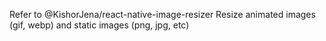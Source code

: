 
Refer to @KishorJena/react-native-image-resizer
Resize animated images (gif, webp) and static images (png, jpg, etc)


